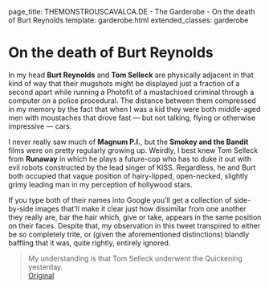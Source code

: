 page_title: THEMONSTROUSCAVALCA.DE - The Garderobe - On the death of Burt Reynolds
template: garderobe.html
extended_classes: garderobe

# On the death of Burt Reynolds

In my head **Burt Reynolds** and **Tom Selleck** are physically adjacent in that kind of way that their mugshots might be displayed
just a fraction of a second apart while running a Photofit of a mustachioed criminal through a computer on a police procedural.  The distance between them
compressed in my memory by the fact that when I was a kid they were both middle-aged men with moustaches that drove fast &mdash; 
but not talking, flying or otherwise impressive &mdash; cars.  

I never really saw much of **Magnum P.I.**, but the **Smokey and the Bandit** films were on pretty regularly growing up. Weirdly, I best knew Tom Selleck from 
**Runaway** in which he plays a future-cop who has to duke it out with evil robots constructed by the lead singer of KISS. Regardless, he and Burt both occupied that
vague position of hairy-lipped, open-necked, slightly grimy leading man in my perception of hollywood stars.  

If you type both of their names into Google you'll get a collection of side-by-side images that'll make it clear 
just how dissimilar from one another they really are, bar the hair which, give or take, appears in the same position on their faces.  Despite that,
my observation in this tweet transpired to either be so completely trite, or (given the aforementioned distinctions) blandly baffling that it was, quite rightly,
entirely ignored. 

> My understanding is that Tom Selleck underwent the Quickening yesterday. <br />
[Original](https://twitter.com/FatConan/statuses/1038354189880094720)
